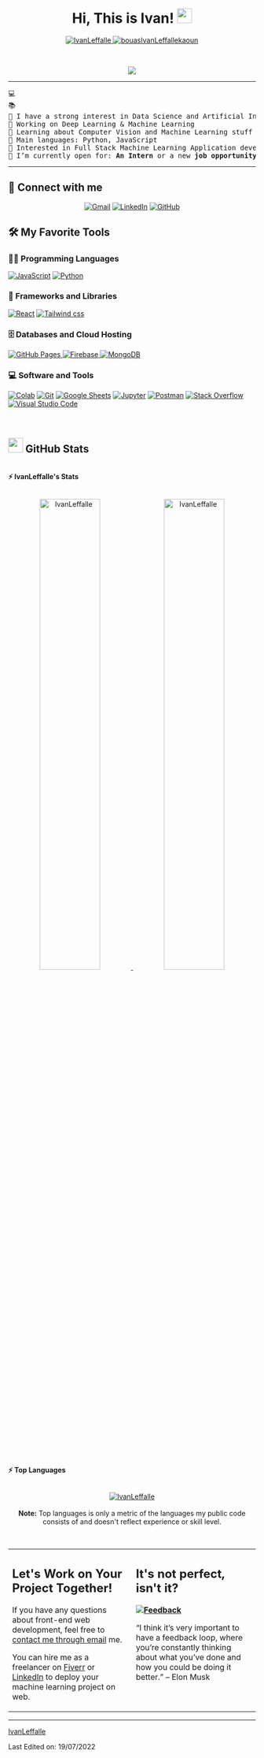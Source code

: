 <h1 align="center">
Hi, This is Ivan!
	<a href="https://github.com/IvanLeffalle" target="_self">
		<img src="https://media.giphy.com/media/hvRJCLFzcasrR4ia7z/giphy.gif" width="30">
	</a>
</h1>
<p align="center">
	<a href="https://github.com/IvanLeffalle">
		<img src="https://komarev.com/ghpvc/?username=IvanLeffalle&label=Profile%20views&color=0e75b6&style=flat" alt="IvanLeffalle" />
	</a>
	<a href="https://github.com/IvanLeffalle">
		<img src="https://img.shields.io/github/followers/IvanLeffalle?label=Followers" alt="bouasIvanLeffallekaoun" />
	</a>
</p>
<br/>
<p align="center">
	<a href="https://github.com/IvanLeffalle">
		<img src="https://readme-typing-svg.herokuapp.com?lines=Computer+Science+Student;Full+Stack+Web+Developer;Freelancer;DS%20|%20AI%20|%20ML%20Enthusiastic;Always%20learning%20new%20things&center=true&width=380&height=45">
	</a>
</p>

<hr>

<pre>
💻 
📚 
📝 I have a strong interest in Data Science and Artificial Intelligence
🔭 Working on Deep Learning & Machine Learning
🌱 Learning about Computer Vision and Machine Learning stuff
🌟 Main languages: Python, JavaScript
🚩 Interested in Full Stack Machine Learning Application development
🤔 I’m currently open for: <b>An Intern</b> or a new <b>job opportunity</b>, this is <a href="#" target="_blank">MY RESUME.</a>
</pre>
<hr>

## 🤝 Connect with me
<p align="center">
	<a href="#"><img img src="https://img.shields.io/badge/gmail-%23EA4335.svg?style=plastic&logo=gmail&logoColor=white" alt="Gmail"/></a>
	<a href="#"><img src="https://img.shields.io/badge/linkedin-%230A66C2.svg?style=plastic&logo=linkedin&logoColor=white" alt="LinkedIn"/></a>
	<a href="#"><img src="https://img.shields.io/badge/github-%23181717.svg?style=plastic&logo=github&logoColor=white" alt="GitHub"/></a>
</p>

## 🛠️ My Favorite Tools

### 👨‍💻 Programming Languages

<p>
    <a href="https://github.com/IvanLeffalle"><img alt="JavaScript" src="https://img.shields.io/badge/-ReactJs-61DAFB?logo=react&logoColor=white"></a>
    <a href="https://github.com/IvanLeffalle"><img alt="Python" src="https://img.shields.io/badge/Python%20-%2314354C.svg?logo=python&logoColor=white"></a>

### 🧰 Frameworks and Libraries

<p>
    <a href="https://github.com/IvanLeffalle"><img alt="React" src="https://img.shields.io/badge/-ReactJs-61DAFB?logo=react&logoColor=white"></a>
    <a href="https://github.com/IvanLeffalle"><img alt="Tailwind css" src="https://img.shields.io/badge/tailwindcss-0F172A?&logo=tailwindcss"></a>
</p>

### 🗄️ Databases and Cloud Hosting

<p>
    <a href="https://github.com/IvanLeffalle">
        <img alt="GitHub Pages" src="https://img.shields.io/badge/GitHub%20Pages-%23327FC7.svg?logo=github&logoColor=white">
    </a>
    <a href="https://github.com/IvanLeffalle">
        <img alt="Firebase" src="https://img.shields.io/badge/Firebase-%23FF6F00.svg?logo=firebase&logoColor=white">
    </a>
    <a href="https://github.com/IvanLeffalle">
        <img alt="MongoDB" src="https://img.shields.io/badge/-MongoDB-13aa52?logo=mongodb&logoColor=white">
    </a>
</p>

### 💻 Software and Tools

<p>
    <a href="https://github.com/IvanLeffalle"><img alt="Colab" src="https://img.shields.io/badge/Colab-00b56a.svg?logo=google-colab&logoColor=white"></a>
    <a href="https://github.com/IvanLeffalle"><img alt="Git" src="https://img.shields.io/badge/Git%20-%23F05033.svg?logo=git&logoColor=white"></a>
    <a href="https://github.com/IvanLeffalle"><img alt="Google Sheets" src="https://img.shields.io/badge/Google%20Sheets%20-%2334A853.svg?logo=google%20sheets&logoColor=white"></a>
    <a href="https://github.com/IvanLeffalle"><img alt="Jupyter" src="https://img.shields.io/badge/Jupyter%20-%23F37626.svg?logo=Jupyter&logoColor=white"></a>
    <a href="https://github.com/IvanLeffalle"><img alt="Postman" src="https://img.shields.io/badge/Postman-FF6C37?logo=postman&logoColor=white"></a>
    <a href="https://github.com/IvanLeffalle"><img alt="Stack Overflow" src="https://img.shields.io/badge/-Stack%20Overflow-FE7A16?logo=stack-overflow&logoColor=white"></a>
    <a href="https://github.com/IvanLeffalle"><img alt="Visual Studio Code" src="https://img.shields.io/badge/Visual%20Studio%20Code-0078d7.svg?logo=visual-studio-code&logoColor=white"></a>
</p>
</br>

<!--
### 👨🏽‍💻 Workspace
<p>
    <a href="https://github.com/IvanLeffalle"><img alt="Macbook Air M1" src="https://img.shields.io/badge/Apple-MacBook_Air_2020-999999?style=for-the-badge&logo=apple&logoColor=white"></a>
    <a href="https://github.com/IvanLeffalle"><img alt="Spotify" src="https://img.shields.io/badge/Spotify-1ED760?&style=for-the-badge&logo=spotify&logoColor=white"></a>
</p>
-->


## <a href="https://github.com/IvanLeffalle"><img src="https://www.blumbergdigital.com/wp-content/uploads/2020/10/stats-graphic-statistics-business-512.png" width="30"></a> GitHub Stats

<br/>
<summary><b>⚡ IvanLeffalle's Stats</b></summary>
<br/>
<p align="center">
	<a href="https://github.com/IvanLeffalle">
	<img width="49.5%" src="https://github-readme-stats.vercel.app/api?username=IvanLeffalle&show_icons=true" alt="IvanLeffalle">
	<img width="49.5%" src="https://github-readme-streak-stats.herokuapp.com/?user=IvanLeffalle" alt="IvanLeffalle">
	</a>
	<br/>
</p>
<br/>
<!--
<summary><b>⚡ Activity graph</b></summary>
<br/>
<p align="center">
	<a href="https://github.com/IvanLeffalle">
		<img src="https://activity-graph.herokuapp.com/graph?username=IvanLeffalle&bg_color=ffffff&color=000000&line=000000&point=000000&area=true&hide_border=true" alt="IvanLeffalle">
	</a>
</p>
<br/>
-->
<summary><b>⚡ Top Languages</b></summary>
<br/>

<p align="center">
	<a href="https://github.com/IvanLeffalle">
	<img src="https://github-readme-stats.vercel.app/api/top-langs/?username=IvanLeffalle&langs_count=8&layout=compact" alt="IvanLeffalle">
	</a>
	<br/>
<br/>
<b>Note:</b> Top languages is only a metric of the languages my public code consists of and doesn't reflect experience or skill level.
</p>
<br/>

<table style="border: none">
  <tr>
  <td width="50%" valign="top">

## Let's Work on Your Project Together!

If you have any questions about front-end web development, feel free to <a href="mailto:IvanLeffalle.mohammed@gmail.com">contact me through email</a> me.

You can hire me as a freelancer on <a href="https://www.fiverr.com">Fiverr</a> or <a href="https://www.linkedin.com/in/IvanLeffalle/">LinkedIn</a> to deploy your machine learning project on web.

  </td>
  <td width="50%" valign="top">

## It's not perfect, isn't it?

**<a href="https://github.com/IvanLeffalle"><img alt="Feedback" src="https://img.shields.io/badge/Ask%20me-anything-1abc9c.svg"></a>**

“I think it’s very important to have a feedback loop, where you’re constantly thinking about what you’ve done and how you could be doing it better.”
– Elon Musk

  </td>
  </tr>
</table>

------

[IvanLeffalle](https://github.com/IvanLeffalle)

Last Edited on: 19/07/2022
